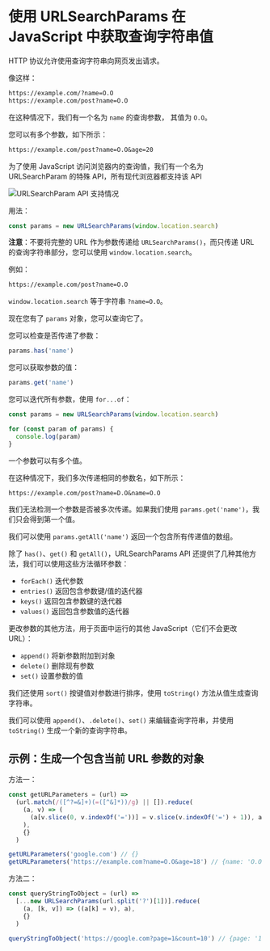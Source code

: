 # 使用 URLSearchParams 在 JavaScript 中获取查询字符串值

HTTP 协议允许使用查询字符串向网页发出请求。

像这样：

```txt
https://example.com/?name=O.O
https://example.com/post?name=O.O
```

在这种情况下，我们有一个名为 `name` 的查询参数， 其值为 `O.O`。

您可以有多个参数，如下所示：

```txt
https://example.com/post?name=O.O&age=20
```

为了使用 JavaScript 访问浏览器内的查询值，我们有一个名为 URLSearchParam 的特殊 API，所有现代浏览器都支持该 API

![URLSearchParam API 支持情况](https://upload-images.jianshu.io/upload_images/18281896-8358cdcb5757b115.png?imageMogr2/auto-orient/strip%7CimageView2/2/w/1240)

用法：

```js
const params = new URLSearchParams(window.location.search)
```

**注意**：不要将完整的 URL 作为参数传递给 `URLSearchParams()`，而只传递 URL 的查询字符串部分，您可以使用 `window.location.search`。

例如：

```txt
https://example.com/post?name=O.O
```

`window.location.search` 等于字符串 `?name=O.O`。

现在您有了 `params` 对象，您可以查询它了。

您可以检查是否传递了参数：

```js
params.has('name')
```

您可以获取参数的值：

```js
params.get('name')
```

您可以迭代所有参数，使用 `for...of`：

```js
const params = new URLSearchParams(window.location.search)

for (const param of params) {
  console.log(param)
}
```

一个参数可以有多个值。

在这种情况下，我们多次传递相同的参数名，如下所示：

```txt
https://example.com/post?name=D.O&name=O.O
```

我们无法检测一个参数是否被多次传递。如果我们使用 `params.get('name')`，我们只会得到第一个值。

我们可以使用 `params.getAll('name')` 返回一个包含所有传递值的数组。

除了 `has()`、`get()` 和 `getAll()`，URLSearchParams API 还提供了几种其他方法，我们可以使用这些方法循环参数：

- `forEach()` 迭代参数
- `entries()` 返回包含参数键/值的迭代器
- `keys()` 返回包含参数键的迭代器
- `values()` 返回包含参数值的迭代器

更改参数的其他方法，用于页面中运行的其他 JavaScript（它们不会更改 URL）：

- `append()` 将新参数附加到对象
- `delete()` 删除现有参数
- `set()` 设置参数的值

我们还使用 `sort()` 按键值对参数进行排序，使用 `toString()` 方法从值生成查询字符串。

我们可以使用 `append()`、`.delete()`、`set()` 来编辑查询字符串，并使用 `toString()` 生成一个新的查询字符串。

## 示例：生成一个包含当前 URL 参数的对象

方法一：

```js
const getURLParameters = (url) =>
  (url.match(/([^?=&]+)(=([^&]*))/g) || []).reduce(
    (a, v) => (
      (a[v.slice(0, v.indexOf('='))] = v.slice(v.indexOf('=') + 1)), a
    ),
    {}
  )

getURLParameters('google.com') // {}
getURLParameters('https://example.com?name=O.O&age=18') // {name: 'O.O', age: '18'}
```

方法二：

```js
const queryStringToObject = (url) =>
  [...new URLSearchParams(url.split('?')[1])].reduce(
    (a, [k, v]) => ((a[k] = v), a),
    {}
  )

queryStringToObject('https://google.com?page=1&count=10') // {page: '1', count: '10'}
```
